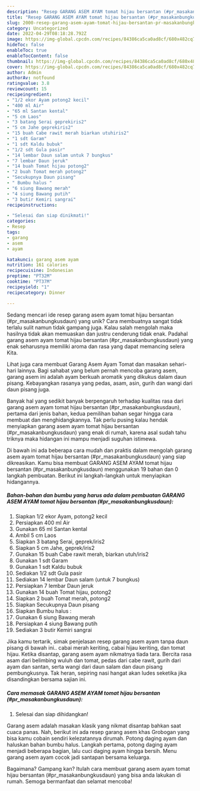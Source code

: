 ```yaml
---
description: "Resep GARANG ASEM AYAM tomat hijau bersantan (#pr_masakanbungkusdaun) yang Enak"
title: "Resep GARANG ASEM AYAM tomat hijau bersantan (#pr_masakanbungkusdaun) yang Enak"
slug: 2000-resep-garang-asem-ayam-tomat-hijau-bersantan-pr-masakanbungkusdaun-yang-enak
category: Uncategorized
date: 2022-04-29T08:18:28.792Z
image: https://img-global.cpcdn.com/recipes/84386ca5ca0ad8cf/680x482cq70/garang-asem-ayam-tomat-hijau-bersantan-pr_masakanbungkusdaun-foto-resep-utama.jpg
hideToc: false
enableToc: true
enableTocContent: false
thumbnail: https://img-global.cpcdn.com/recipes/84386ca5ca0ad8cf/680x482cq70/garang-asem-ayam-tomat-hijau-bersantan-pr_masakanbungkusdaun-foto-resep-utama.jpg
cover: https://img-global.cpcdn.com/recipes/84386ca5ca0ad8cf/680x482cq70/garang-asem-ayam-tomat-hijau-bersantan-pr_masakanbungkusdaun-foto-resep-utama.jpg
author: Admin
authorAv: notfound
ratingvalue: 3.8
reviewcount: 15
recipeingredient:
- "1/2 ekor Ayam potong2 kecil"
- "400 ml Air"
- "65 ml Santan kental"
- "5 cm Laos"
- "3 batang Serai geprekiris2"
- "5 cm Jahe geprekiris2"
- "15 buah Cabe rawit merah biarkan utuhiris2"
- "1 sdt Garam"
- "1 sdt Kaldu bubuk"
- "1/2 sdt Gula pasir"
- "14 lembar Daun salam untuk 7 bungkus"
- "7 lembar Daun jeruk"
- "14 buah Tomat hijau potong2"
- "2 buah Tomat merah potong2"
- "Secukupnya Daun pisang"
- " Bumbu halus "
- "6 siung Bawang merah"
- "4 siung Bawang putih"
- "3 butir Kemiri sangrai"
recipeinstructions:

- "Selesai dan siap dinikmati!"
categories:
- Resep
tags:
- garang
- asem
- ayam

katakunci: garang asem ayam 
nutrition: 161 calories
recipecuisine: Indonesian
preptime: "PT32M"
cooktime: "PT37M"
recipeyield: "1"
recipecategory: Dinner

---
```





Sedang mencari ide resep garang asem ayam tomat hijau bersantan (#pr_masakanbungkusdaun) yang unik? Cara membuatnya sangat tidak terlalu sulit namun tidak gampang juga. Kalau salah mengolah maka hasilnya tidak akan memuaskan dan justru cenderung tidak enak. Padahal garang asem ayam tomat hijau bersantan (#pr_masakanbungkusdaun) yang enak seharusnya memiliki aroma dan rasa yang dapat memancing selera Kita.





Lihat juga cara membuat Garang Asem Ayam Tomat dan masakan sehari-hari lainnya. Bagi sahabat yang belum pernah mencoba garang asem, garang asem ini adalah ayam berkuah aromatik yang dikukus dalam daun pisang. Kebayangkan rasanya yang pedas, asam, asin, gurih dan wangi dari daun pisang juga.

Banyak hal yang sedikit banyak berpengaruh terhadap kualitas rasa dari garang asem ayam tomat hijau bersantan (#pr_masakanbungkusdaun), pertama dari jenis bahan, kedua pemilihan bahan segar hingga cara membuat dan menghidangkannya. Tak perlu pusing kalau hendak menyiapkan garang asem ayam tomat hijau bersantan (#pr_masakanbungkusdaun) yang enak di rumah, karena asal sudah tahu triknya maka hidangan ini mampu menjadi suguhan istimewa.






Di bawah ini ada beberapa cara mudah dan praktis dalam mengolah garang asem ayam tomat hijau bersantan (#pr_masakanbungkusdaun) yang siap dikreasikan. Kamu bisa membuat GARANG ASEM AYAM tomat hijau bersantan (#pr_masakanbungkusdaun) menggunakan 19 bahan dan 0 langkah pembuatan. Berikut ini langkah-langkah untuk menyiapkan hidangannya.

<!--inarticleads1-->

##### Bahan-bahan dan bumbu yang harus ada dalam pembuatan GARANG ASEM AYAM tomat hijau bersantan (#pr_masakanbungkusdaun):

1. Siapkan 1/2 ekor Ayam, potong2 kecil
1. Persiapkan 400 ml Air
1. Gunakan 65 ml Santan kental
1. Ambil 5 cm Laos
1. Siapkan 3 batang Serai, geprek/iris2
1. Siapkan 5 cm Jahe, geprek/iris2
1. Gunakan 15 buah Cabe rawit merah, biarkan utuh/iris2
1. Gunakan 1 sdt Garam
1. Gunakan 1 sdt Kaldu bubuk
1. Sediakan 1/2 sdt Gula pasir
1. Sediakan 14 lembar Daun salam (untuk 7 bungkus)
1. Persiapkan 7 lembar Daun jeruk
1. Gunakan 14 buah Tomat hijau, potong2
1. Siapkan 2 buah Tomat merah, potong2
1. Siapkan Secukupnya Daun pisang
1. Siapkan  Bumbu halus :
1. Gunakan 6 siung Bawang merah
1. Persiapkan 4 siung Bawang putih
1. Sediakan 3 butir Kemiri sangrai


Jika kamu tertarik, simak penjelasan resep garang asem ayam tanpa daun pisang di bawah ini.. cabai merah keriting, cabai hijau keriting, dan tomat hijau. Ketika disantap, garang asem ayam nikmatnya tiada tara. Bercita rasa asam dari belimbing wuluh dan tomat, pedas dari cabe rawit, gurih dari ayam dan santan, serta wangi dari daun salam dan daun pisang pembungkusnya. Tak heran, sepiring nasi hangat akan ludes seketika jika disandingkan bersama sajian ini. 

<!--inarticleads2-->

##### Cara memasak GARANG ASEM AYAM tomat hijau bersantan (#pr_masakanbungkusdaun):


1. Selesai dan siap dihidangkan!

Garang asem adalah masakan klasik yang nikmat disantap bahkan saat cuaca panas. Nah, berikut ini ada resep garang asem khas Grobogan yang bisa kamu cobain sendiri kelezatannya dirumah. Potong daging ayam dan haluskan bahan bumbu halus. Langkah pertama, potong daging ayam menjadi beberapa bagian, lalu cuci daging ayam hingga bersih. Menu garang asem ayam cocok jadi santapan bersama keluarga. 

Bagaimana? Gampang kan? Itulah cara membuat garang asem ayam tomat hijau bersantan (#pr_masakanbungkusdaun) yang bisa anda lakukan di rumah. Semoga bermanfaat dan selamat mencoba!
